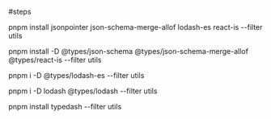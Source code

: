 #steps

pnpm install jsonpointer json-schema-merge-allof lodash-es react-is --filter utils

pnpm install -D @types/json-schema @types/json-schema-merge-allof @types/react-is --filter utils

pnpm i -D @types/lodash-es --filter utils

pnpm i -D lodash @types/lodash --filter utils

pnpm install typedash --filter utils


